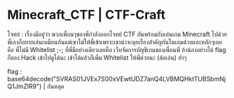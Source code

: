 # Minecraft_CTF | CTF-Craft

โจทย์ :
  เรื่องมีอยู่ว่า พวกเพื่อนๆของพี่กำลังออกโจทย์ CTF กันพร้อมกับเล่นเกม Minecraft ไปด้วย
  พี่เองก็อยากเล่นเหมือนกันแต่เขาไม่ให้พี่เข้าเพราะเขาน่าจะคุยเรื่องสำคัญกันในเกมด้วยและหลักๆเลยคือ พี่ไม่มี Whitelist ;-;
  ที่พี่มีอย่างเดียวเลยคือ เว็บจัดการบัญชีเกมของเพื่อนพี่ ถ้าน้องอย่างได้ flag ก็ลอง Hack เข้าไปดูได้นะ
  เข้าได้แล้วก็เพิ่ม Whitelist ให้พี่ด้วยนะ (ล้อเล่น) ฮ่าๆ
  
 flag :
   base64decode("SVRAS01JVEx7S00xVEwtUDZ7anQ4LVBMQHktTUBSbmNjQ1JmZlR9") | กันหลุด
